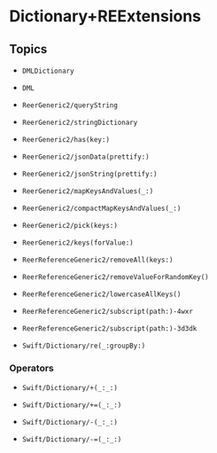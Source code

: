 # Dictionary+REExtensions

## Topics

- ``DMLDictionary``

- ``DML``

- ``ReerGeneric2/queryString``

- ``ReerGeneric2/stringDictionary``

- ``ReerGeneric2/has(key:)``

- ``ReerGeneric2/jsonData(prettify:)``

- ``ReerGeneric2/jsonString(prettify:)``

- ``ReerGeneric2/mapKeysAndValues(_:)``

- ``ReerGeneric2/compactMapKeysAndValues(_:)``

- ``ReerGeneric2/pick(keys:)``

- ``ReerGeneric2/keys(forValue:)``

- ``ReerReferenceGeneric2/removeAll(keys:)``

- ``ReerReferenceGeneric2/removeValueForRandomKey()``

- ``ReerReferenceGeneric2/lowercaseAllKeys()``

- ``ReerReferenceGeneric2/subscript(path:)-4wxr``

- ``ReerReferenceGeneric2/subscript(path:)-3d3dk``

- ``Swift/Dictionary/re(_:groupBy:)``

### Operators

- ``Swift/Dictionary/+(_:_:)``

- ``Swift/Dictionary/+=(_:_:)``

- ``Swift/Dictionary/-(_:_:)``

- ``Swift/Dictionary/-=(_:_:)``

